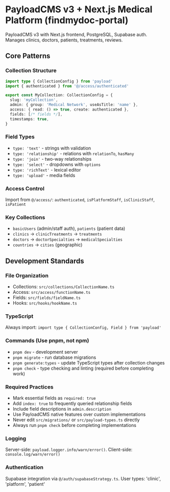 # PayloadCMS v3 + Next.js Medical Platform (findmydoc-portal)

PayloadCMS v3 with Next.js frontend, PostgreSQL, Supabase auth. Manages clinics, doctors, patients, treatments, reviews.

## Core Patterns

### Collection Structure
```typescript
import type { CollectionConfig } from 'payload'
import { authenticated } from '@/access/authenticated'

export const MyCollection: CollectionConfig = {
  slug: 'myCollection',
  admin: { group: 'Medical Network', useAsTitle: 'name' },
  access: { read: () => true, create: authenticated },
  fields: [/* fields */],
  timestamps: true,
}
```

### Field Types
- `type: 'text'` - strings with validation
- `type: 'relationship'` - relations with `relationTo`, `hasMany`
- `type: 'join'` - two-way relationships
- `type: 'select'` - dropdowns with `options`
- `type: 'richText'` - lexical editor
- `type: 'upload'` - media fields

### Access Control
Import from `@/access/`: `authenticated`, `isPlatformStaff`, `isClinicStaff`, `isPatient`

### Key Collections
- `basicUsers` (admin/staff auth), `patients` (patient data)
- `clinics` → `clinicTreatments` → `treatments`
- `doctors` → `doctorSpecialties` → `medicalSpecialties`
- `countries` → `cities` (geographic)

## Development Standards

### File Organization
- Collections: `src/collections/CollectionName.ts`
- Access: `src/access/functionName.ts`
- Fields: `src/fields/fieldName.ts`
- Hooks: `src/hooks/hookName.ts`

### TypeScript
Always import: `import type { CollectionConfig, Field } from 'payload'`

### Commands (Use pnpm, not npm)
- `pnpm dev` - development server
- `pnpm migrate` - run database migrations
- `pnpm generate:types` - update TypeScript types after collection changes
- `pnpm check` - type checking and linting (required before completing work)

### Required Practices
- Mark essential fields as `required: true`
- Add `index: true` to frequently queried relationship fields
- Include field descriptions in `admin.description`
- Use PayloadCMS native features over custom implementations
- Never edit `src/migrations/` or `src/payload-types.ts` directly
- Always run `pnpm check` before completing implementations

### Logging
Server-side: `payload.logger.info/warn/error()`. Client-side: `console.log/warn/error()`

### Authentication
Supabase integration via `@/auth/supabaseStrategy.ts`. User types: 'clinic', 'platform', 'patient'
